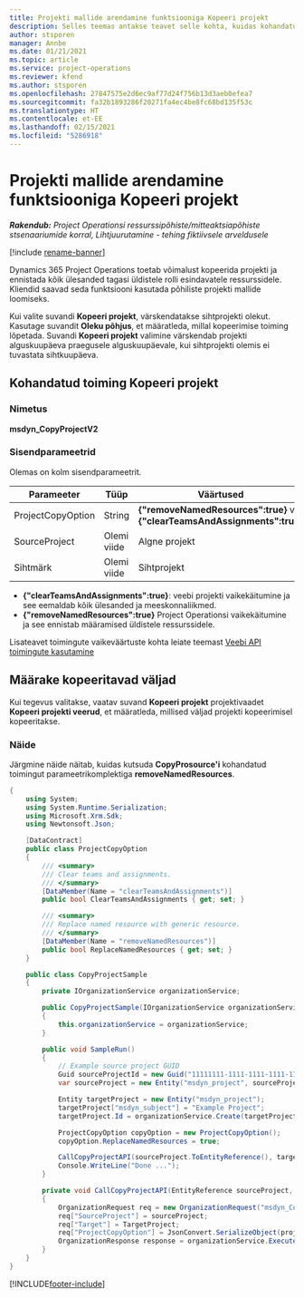 ```yaml
---
title: Projekti mallide arendamine funktsiooniga Kopeeri projekt
description: Selles teemas antakse teavet selle kohta, kuidas kohandatud toimingut Kopeeri projekt kasutades projekti malle luua.
author: stsporen
manager: Annbe
ms.date: 01/21/2021
ms.topic: article
ms.service: project-operations
ms.reviewer: kfend
ms.author: stsporen
ms.openlocfilehash: 27847575e2d6ec9af77d24f756b13d3aeb0efea7
ms.sourcegitcommit: fa32b1893286f20271fa4ec4be8fc68bd135f53c
ms.translationtype: HT
ms.contentlocale: et-EE
ms.lasthandoff: 02/15/2021
ms.locfileid: "5286918"
---
```

# <a name="develop-project-templates-with-copy-project"></a>Projekti mallide arendamine funktsiooniga Kopeeri projekt

_**Rakendub:** Project Operationsi ressurssipõhiste/mitteaktsiapõhiste stsenaariumide korral,  Lihtjuurutamine - tehing fiktiivsele arveldusele_

[!include [rename-banner](~/includes/cc-data-platform-banner.md)]

Dynamics 365 Project Operations toetab võimalust kopeerida projekti ja ennistada kõik ülesanded tagasi üldistele rolli esindavatele ressurssidele. Kliendid saavad seda funktsiooni kasutada põhiliste projekti mallide loomiseks.

Kui valite suvandi **Kopeeri projekt**, värskendatakse sihtprojekti olekut. Kasutage suvandit **Oleku põhjus**, et määratleda, millal kopeerimise toiming lõpetada. Suvandi **Kopeeri projekt** valimine värskendab projekti alguskuupäeva praegusele alguskuupäevale, kui sihtprojekti olemis ei tuvastata sihtkuupäeva.

## <a name="copy-project-custom-action"></a>Kohandatud toiming Kopeeri projekt 

### <a name="name"></a>Nimetus 

**msdyn_CopyProjectV2**

### <a name="input-parameters"></a>Sisendparameetrid
Olemas on kolm sisendparameetrit.

| Parameeter          | Tüüp   | Väärtused                                                   | 
|--------------------|--------|----------------------------------------------------------|
| ProjectCopyOption  | String | **{"removeNamedResources":true}** või **{"clearTeamsAndAssignments":true}** |
| SourceProject      | Olemi viide | Algne projekt |
| Sihtmärk             | Olemi viide | Sihtprojekt |


- **{"clearTeamsAndAssignments":true}**: veebi projekti vaikekäitumine ja see eemaldab kõik ülesanded ja meeskonnaliikmed.
- **{"removeNamedResources":true}** Project Operationsi vaikekäitumine ja see ennistab määramised üldistele ressurssidele.

Lisateavet toimingute vaikeväärtuste kohta leiate teemast [Veebi API toimingute kasutamine](https://docs.microsoft.com/powerapps/developer/common-data-service/webapi/use-web-api-actions)

## <a name="specify-fields-to-copy"></a>Määrake kopeeritavad väljad 
Kui tegevus valitakse, vaatav suvand **Kopeeri projekt** projektivaadet **Kopeeri projekti veerud**, et määratleda, millised väljad projekti kopeerimisel kopeeritakse.


### <a name="example"></a>Näide
Järgmine näide näitab, kuidas kutsuda **CopyProsource'i** kohandatud toimingut parameetrikomplektiga **removeNamedResources**.
```C#
{
    using System;
    using System.Runtime.Serialization;
    using Microsoft.Xrm.Sdk;
    using Newtonsoft.Json;

    [DataContract]
    public class ProjectCopyOption
    {
        /// <summary>
        /// Clear teams and assignments.
        /// </summary>
        [DataMember(Name = "clearTeamsAndAssignments")]
        public bool ClearTeamsAndAssignments { get; set; }

        /// <summary>
        /// Replace named resource with generic resource.
        /// </summary>
        [DataMember(Name = "removeNamedResources")]
        public bool ReplaceNamedResources { get; set; }
    }

    public class CopyProjectSample
    {
        private IOrganizationService organizationService;

        public CopyProjectSample(IOrganizationService organizationService)
        {
            this.organizationService = organizationService;
        }

        public void SampleRun()
        {
            // Example source project GUID
            Guid sourceProjectId = new Guid("11111111-1111-1111-1111-111111111111");
            var sourceProject = new Entity("msdyn_project", sourceProjectId);

            Entity targetProject = new Entity("msdyn_project");
            targetProject["msdyn_subject"] = "Example Project";
            targetProject.Id = organizationService.Create(targetProject);

            ProjectCopyOption copyOption = new ProjectCopyOption();
            copyOption.ReplaceNamedResources = true;

            CallCopyProjectAPI(sourceProject.ToEntityReference(), targetProject.ToEntityReference(), copyOption);
            Console.WriteLine("Done ...");
        }

        private void CallCopyProjectAPI(EntityReference sourceProject, EntityReference TargetProject, ProjectCopyOption projectCopyOption)
        {
            OrganizationRequest req = new OrganizationRequest("msdyn_CopyProjectV2");
            req["SourceProject"] = sourceProject;
            req["Target"] = TargetProject;
            req["ProjectCopyOption"] = JsonConvert.SerializeObject(projectCopyOption);
            OrganizationResponse response = organizationService.Execute(req);
        }
    }
}
```


[!INCLUDE[footer-include](../includes/footer-banner.md)]